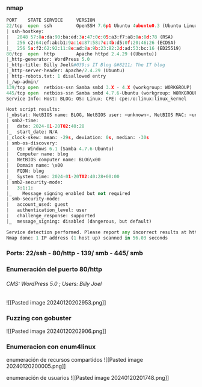 ### nmap 
```python
PORT    STATE SERVICE     VERSION
22/tcp  open  ssh         OpenSSH 7.6p1 Ubuntu 4ubuntu0.3 (Ubuntu Linux; protocol 2.0)
| ssh-hostkey: 
|   2048 57:8a:da:90:ba:ed:3a:47:0c:05:a3:f7:a8:0a:8d:78 (RSA)
|   256 c2:64:ef:ab:b1:9a:1c:87:58:7c:4b:d5:0f:20:46:26 (ECDSA)
|_  256 5a:f2:62:92:11:8e:ad:8a:9b:23:82:2d:ad:53:bc:16 (ED25519)
80/tcp  open  http        Apache httpd 2.4.29 ((Ubuntu))
|_http-generator: WordPress 5.0
|_http-title: Billy Joel&#039;s IT Blog &#8211; The IT blog
|_http-server-header: Apache/2.4.29 (Ubuntu)
| http-robots.txt: 1 disallowed entry 
|_/wp-admin/
139/tcp open  netbios-ssn Samba smbd 3.X - 4.X (workgroup: WORKGROUP)
445/tcp open  netbios-ssn Samba smbd 4.7.6-Ubuntu (workgroup: WORKGROUP)
Service Info: Host: BLOG; OS: Linux; CPE: cpe:/o:linux:linux_kernel

Host script results:
|_nbstat: NetBIOS name: BLOG, NetBIOS user: <unknown>, NetBIOS MAC: <unknown> (unknown)
| smb2-time: 
|   date: 2024-01-20T02:40:28
|_  start_date: N/A
|_clock-skew: mean: -29s, deviation: 0s, median: -30s
| smb-os-discovery: 
|   OS: Windows 6.1 (Samba 4.7.6-Ubuntu)
|   Computer name: blog
|   NetBIOS computer name: BLOG\x00
|   Domain name: \x00
|   FQDN: blog
|_  System time: 2024-01-20T02:40:28+00:00
| smb2-security-mode: 
|   3:1:1: 
|_    Message signing enabled but not required
| smb-security-mode: 
|   account_used: guest
|   authentication_level: user
|   challenge_response: supported
|_  message_signing: disabled (dangerous, but default)

Service detection performed. Please report any incorrect results at https://nmap.org/submit/ .
Nmap done: 1 IP address (1 host up) scanned in 56.03 seconds
```
### Ports: 22/ssh - 80/http - 139/ smb - 445/ smb

### Enumeración del puerto 80/http
###### CMS: WordPress 5.0 ; Users: Billy Joel
![[Pasted image 20240120202953.png]]
### Fuzzing con gobuster 
![[Pasted image 20240120202906.png]]
### Enumeracion con enum4linux
enumeración de recursos compartidos 
![[Pasted image 20240120200005.png]]

enumeración de usuarios
![[Pasted image 20240120201748.png]]
